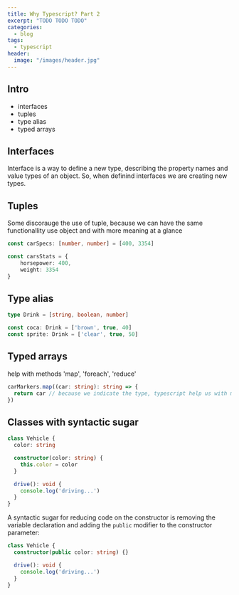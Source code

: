 ```yaml
---
title: Why Typescript? Part 2
excerpt: "TODO TODO TODO"
categories:
  - blog
tags:
  - typescript
header:
  image: "/images/header.jpg"
---
```


## Intro

* interfaces
* tuples
* type alias
* typed arrays

## Interfaces

Interface is a way to define a new type, describing the property names and value types of an object. So, when definind interfaces we are creating new types.

## Tuples

Some discorauge the use of tuple, because we can have the same functionallity use object and with more meaning at a glance

``` typescript
const carSpecs: [number, number] = [400, 3354]

const carsStats = {
	horsepower: 400,
	weight: 3354
}
```

## Type alias

``` typescript
type Drink = [string, boolean, number]

const coca: Drink = ['brown', true, 40]
const sprite: Drink = ['clear', true, 50]
```
## Typed arrays

help with methods 'map', 'foreach', 'reduce'

``` typescript
carMarkers.map((car: string): string => {
  return car // because we indicate the type, typescript help us with method autocompletion
})
```

## Classes with syntactic sugar

``` typescript
class Vehicle {
  color: string

  constructor(color: string) {
    this.color = color
  }

  drive(): void {
    console.log('driving...')
  }
}
```

A syntactic sugar for reducing code on the constructor is removing the variable declaration and adding the `public` modifier to the constructor parameter:

``` typescript
class Vehicle {
  constructor(public color: string) {}

  drive(): void {
    console.log('driving...')
  }
}
```